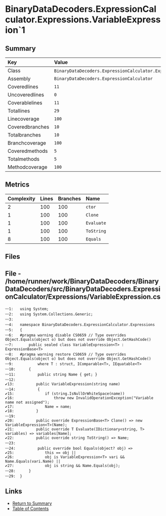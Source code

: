 ﻿# BinaryDataDecoders.ExpressionCalculator.Expressions.VariableExpression`1

## Summary

| Key             | Value                                                                      |
| :-------------- | :------------------------------------------------------------------------- |
| Class           | `BinaryDataDecoders.ExpressionCalculator.Expressions.VariableExpression`1` |
| Assembly        | `BinaryDataDecoders.ExpressionCalculator`                                  |
| Coveredlines    | `11`                                                                       |
| Uncoveredlines  | `0`                                                                        |
| Coverablelines  | `11`                                                                       |
| Totallines      | `29`                                                                       |
| Linecoverage    | `100`                                                                      |
| Coveredbranches | `10`                                                                       |
| Totalbranches   | `10`                                                                       |
| Branchcoverage  | `100`                                                                      |
| Coveredmethods  | `5`                                                                        |
| Totalmethods    | `5`                                                                        |
| Methodcoverage  | `100`                                                                      |

## Metrics

| Complexity | Lines | Branches | Name       |
| :--------- | :---- | :------- | :--------- |
| 2          | 100   | 100      | `ctor`     |
| 1          | 100   | 100      | `Clone`    |
| 1          | 100   | 100      | `Evaluate` |
| 1          | 100   | 100      | `ToString` |
| 8          | 100   | 100      | `Equals`   |

## Files

## File - /home/runner/work/BinaryDataDecoders/BinaryDataDecoders/src/BinaryDataDecoders.ExpressionCalculator/Expressions/VariableExpression.cs

```CSharp
〰1:   using System;
〰2:   using System.Collections.Generic;
〰3:   
〰4:   namespace BinaryDataDecoders.ExpressionCalculator.Expressions
〰5:   {
〰6:   #pragma warning disable CS0659 // Type overrides Object.Equals(object o) but does not override Object.GetHashCode()
〰7:       public sealed class VariableExpression<T> : ExpressionBase<T>
〰8:   #pragma warning restore CS0659 // Type overrides Object.Equals(object o) but does not override Object.GetHashCode()
〰9:           where T : struct, IComparable<T>, IEquatable<T>
〰10:      {
〰11:          public string Name { get; }
〰12:  
✔13:          public VariableExpression(string name)
〰14:          {
✔15:              if (string.IsNullOrWhiteSpace(name))
✔16:                  throw new InvalidOperationException("Variable name not assigned");
✔17:              Name = name;
✔18:          }
〰19:  
✔20:          public override ExpressionBase<T> Clone() => new VariableExpression<T>(Name);
✔21:          public override T Evaluate(IDictionary<string, T> variables) => variables[Name];
✔22:          public override string ToString() => Name;
〰23:  
〰24:          public override bool Equals(object? obj) =>
✔25:              this == obj ||
✔26:              obj is VariableExpression<T> vari && Name.Equals(vari.Name) ||
✔27:              obj is string && Name.Equals(obj);
〰28:      }
〰29:  }
```

## Links

* [Return to Summary](Summary.md)
* [Table of Contents](../TOC.md)


